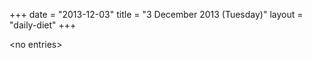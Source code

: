 +++
date = "2013-12-03"
title = "3 December 2013 (Tuesday)"
layout = "daily-diet"
+++

\<no entries\>